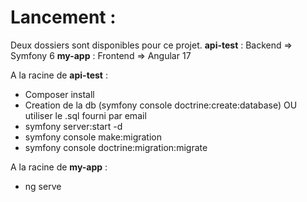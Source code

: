 # Lancement : 

Deux dossiers sont disponibles pour ce projet. 
**api-test** : Backend => Symfony 6
**my-app** : Frontend => Angular 17

A la racine de **api-test** : 
* Composer install
* Creation de la db (symfony console doctrine:create:database) OU utiliser le .sql fourni par email
* symfony server:start -d
* symfony console make:migration
* symfony console doctrine:migration:migrate

A la racine de **my-app** :
* ng serve
